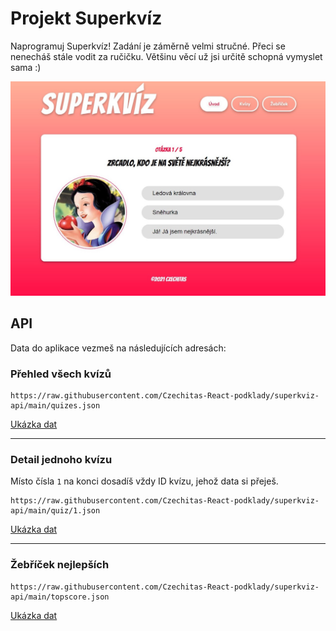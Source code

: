 # Projekt Superkvíz

Naprogramuj Superkvíz! Zadání je záměrně velmi stručné. Přeci se nenecháš stále vodit za ručičku. Většinu věcí už jsi určitě schopná vymyslet sama :)

![ukázka Superkvízu](superkviz-ukazka.jpg)



## API

Data do aplikace vezmeš na následujících adresách:

### Přehled všech kvízů
```
https://raw.githubusercontent.com/Czechitas-React-podklady/superkviz-api/main/quizes.json
```
[Ukázka dat](https://github.com/Czechitas-React-podklady/superkviz-api/blob/main/quizes.json)

---

### Detail jednoho kvízu
Místo čísla `1` na konci dosadíš vždy ID kvízu, jehož data si přeješ.
```
https://raw.githubusercontent.com/Czechitas-React-podklady/superkviz-api/main/quiz/1.json
```
[Ukázka dat](https://github.com/Czechitas-React-podklady/superkviz-api/blob/main/quiz/1.json)

---

### Žebříček nejlepších
```
https://raw.githubusercontent.com/Czechitas-React-podklady/superkviz-api/main/topscore.json
```
[Ukázka dat](https://github.com/Czechitas-React-podklady/superkviz-api/blob/main/topscore.json)

